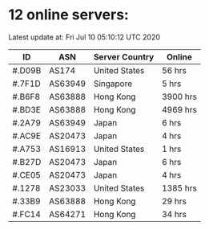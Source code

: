 # 12 online servers:

Latest update at: Fri Jul 10 05:10:12 UTC 2020

| ID | ASN | Server Country | Online |
| -- | --- | -------------- | ------ |
| #.D09B | AS174 | United States | 56 hrs |
| #.7F1D | AS63949 | Singapore | 5 hrs |
| #.B6F8 | AS63888 | Hong Kong | 3900 hrs |
| #.BD3E | AS63888 | Hong Kong | 4969 hrs |
| #.2A79 | AS63949 | Japan | 6 hrs |
| #.AC9E | AS20473 | Japan | 4 hrs |
| #.A753 | AS16913 | United States | 1 hrs |
| #.B27D | AS20473 | Japan | 6 hrs |
| #.CE05 | AS20473 | Japan | 4 hrs |
| #.1278 | AS23033 | United States | 1385 hrs |
| #.33B9 | AS63888 | Hong Kong | 29 hrs |
| #.FC14 | AS64271 | Hong Kong | 34 hrs |

